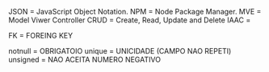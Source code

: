 JSON = JavaScript Object Notation.
NPM = Node Package Manager.
MVE = Model Viwer Controller
CRUD = Create, Read, Update and Delete
IAAC = 


FK = FOREING KEY

notnull = OBRIGATOIO
unique = UNICIDADE (CAMPO NAO REPETI)
unsigned = NAO ACEITA NUMERO NEGATIVO